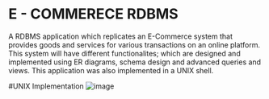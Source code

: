 # E - COMMERECE RDBMS

A RDBMS application which replicates an E-Commerce system that provides goods and services for various transactions on an online platform. This system will have different functionalites; which are designed and implemented using ER diagrams, schema design and advanced queries and views. This application was also implemented in a UNIX shell.


#UNIX Implementation
![image](https://user-images.githubusercontent.com/96170222/228471320-24e758d9-eb6d-4a7f-8deb-e485e22c95ee.png)
